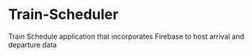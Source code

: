 # Train-Scheduler
 Train Schedule application that incorporates Firebase to host arrival and departure data

